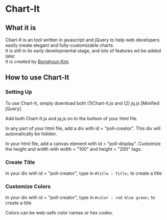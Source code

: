 <h1> Chart-It</h1>
<h2> What it is</h2>
<p>
	Chart-It is an tool written in javascript and jQuery to help web developers easily create elegant and fully-customizable charts.</br>
	It is still in its early developmental stage, and lots of features wil be added later.</br>
	It is created by <a href="http://www.bonghyunkim.com/">Bonghyun Kim</a>.
</p>
<h2> How to use Chart-It</h2>
<h3> Setting Up </h3>
<p>
	To use Chart-It, simply download both (1)Chart-It.js and (2) jq.js [Minified jQuery]
</p>
<p>
	Add both Chart-It.js and jq.js on to the bottom of your html file.
</p>
<p>
	In any part of your html file, add a div with id = "poll-creator". This div will automatically be hidden.
</p>
<p>
	In your html file, add a canvas element with id = "poll-display". Customize the height and width with width = "100" and height = "200" tags.
</p>
<h3> Create Title </h3>
<p>
	In your div with id = "poll-creator", type in <code>#title : Title;</code> to create a title
</p>
<h3> Customize Colors</h3>
<p>
	In your div with id = "poll-creator", type in <code>#color : red blue green;</code> to create a title
</p>
<p>
	Colors can be web-safe color names or hex codes.
</p>
